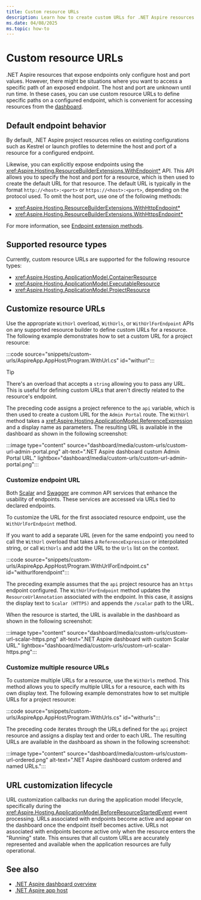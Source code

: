 ```yaml
---
title: Custom resource URLs
description: Learn how to create custom URLs for .NET Aspire resources.
ms.date: 04/08/2025
ms.topic: how-to
---
```


# Custom resource URLs

.NET Aspire resources that expose endpoints only configure host and port values. However, there might be situations where you want to access a specific path of an exposed endpoint. The host and port are unknown until run time. In these cases, you can use custom resource URLs to define specific paths on a configured endpoint, which is convenient for accessing resources from the [dashboard](dashboard/overview.md).

## Default endpoint behavior

By default, .NET Aspire project resources relies on existing configurations such as Kestrel or launch profiles to determine the host and port of a resource for a configured endpoint.

Likewise, you can explicitly expose endpoints using the <xref:Aspire.Hosting.ResourceBuilderExtensions.WithEndpoint*> API. This API allows you to specify the host and port for a resource, which is then used to create the default URL for that resource. The default URL is typically in the format `http://<host>:<port>` or `https://<host>:<port>`, depending on the protocol used. To omit the host port, use one of the following methods:

- <xref:Aspire.Hosting.ResourceBuilderExtensions.WithHttpEndpoint*>
- <xref:Aspire.Hosting.ResourceBuilderExtensions.WithHttpsEndpoint*>

For more information, see [Endpoint extension methods](networking-overview.md#endpoint-extension-methods).

## Supported resource types

Currently, custom resource URLs are supported for the following resource types:

- <xref:Aspire.Hosting.ApplicationModel.ContainerResource>
- <xref:Aspire.Hosting.ApplicationModel.ExecutableResource>
- <xref:Aspire.Hosting.ApplicationModel.ProjectResource>

## Customize resource URLs

Use the appropriate `WithUrl` overload, `WithUrls`, or `WithUrlForEndpoint` APIs on any supported resource builder to define custom URLs for a resource. The following example demonstrates how to set a custom URL for a project resource:

:::code source="snippets/custom-urls/AspireApp.AppHost/Program.WithUrl.cs" id="withurl":::

> [!TIP]
> There's an overload that accepts a `string` allowing you to pass any URL. This is useful for defining custom URLs that aren't directly related to the resource's endpoint.

The preceding code assigns a project reference to the `api` variable, which is then used to create a custom URL for the `Admin Portal` route. The `WithUrl` method takes a <xref:Aspire.Hosting.ApplicationModel.ReferenceExpression> and a display name as parameters. The resulting URL is available in the dashboard as shown in the following screenshot:

:::image type="content" source="dashboard/media/custom-urls/custom-url-admin-portal.png" alt-text=".NET Aspire dashboard custom Admin Portal URL." lightbox="dashboard/media/custom-urls/custom-url-admin-portal.png":::

### Customize endpoint URL

<!-- TODO: Add xref to WithUrlForEndpoint when available -->

Both [Scalar](https://scalar.com/) and [Swagger](https://swagger.io/tools/swagger-ui/) are common API services that enhance the usability of endpoints. These services are accessed via URLs tied to declared endpoints.

To customize the URL for the first associated resource endpoint, use the `WithUrlForEndpoint` method.

If you want to add a separate URL (even for the same endpoint) you need to call the `WithUrl` overload that takes a `ReferenceExpression` or interpolated string, or call `WithUrls` and add the URL to the `Urls` list on the context.

:::code source="snippets/custom-urls/AspireApp.AppHost/Program.WithUrlForEndpoint.cs" id="withurlforendpoint":::

<!-- TODO: Add xref to ResourceUrlAnnotation when available -->

The preceding example assumes that the `api` project resource has an `https` endpoint configured. The `WithUrlForEndpoint` method updates the `ResourceUrlAnnotation` associated with the endpoint. In this case, it assigns the display text to `Scalar (HTTPS)` and appends the `/scalar` path to the URL.

When the resource is started, the URL is available in the dashboard as shown in the following screenshot:

:::image type="content" source="dashboard/media/custom-urls/custom-url-scalar-https.png" alt-text=".NET Aspire dashboard with custom Scalar URL." lightbox="dashboard/media/custom-urls/custom-url-scalar-https.png":::

### Customize multiple resource URLs

<!-- TODO: Add xref to WithUrls when available -->

To customize multiple URLs for a resource, use the `WithUrls` method. This method allows you to specify multiple URLs for a resource, each with its own display text. The following example demonstrates how to set multiple URLs for a project resource:

:::code source="snippets/custom-urls/AspireApp.AppHost/Program.WithUrls.cs" id="withurls":::

The preceding code iterates through the URLs defined for the `api` project resource and assigns a display text and order to each URL. The resulting URLs are available in the dashboard as shown in the following screenshot:

:::image type="content" source="dashboard/media/custom-urls/custom-url-ordered.png" alt-text=".NET Aspire dashboard custom ordered and named URLs.":::

## URL customization lifecycle

URL customization callbacks run during the application model lifecycle, specifically during the <xref:Aspire.Hosting.ApplicationModel.BeforeResourceStartedEvent> event processing. URLs associated with endpoints become active and appear on the dashboard once the endpoint itself becomes active. URLs not associated with endpoints become active only when the resource enters the "Running" state. This ensures that all custom URLs are accurately represented and available when the application resources are fully operational.

## See also

- [.NET Aspire dashboard overview](./overview.md)
- [.NET Aspire app host](../app-host.md)
